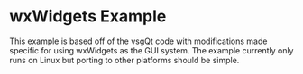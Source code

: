 # wxWidgets Example

This example is based off of the vsgQt code with modifications made specific for using wxWidgets as the GUI system.
The example currently only runs on Linux but porting to other platforms should be simple.